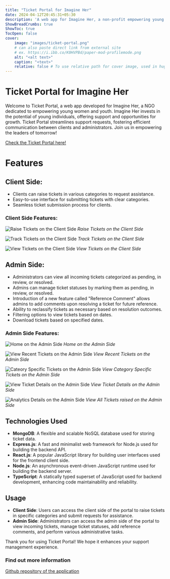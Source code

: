 ```yaml
---
title: "Ticket Portal for Imagine Her"
date: 2024-04-12T20:45:31+05:30
description: 'A web app for Imagine Her, a non-profit empowering young women and youth.'
ShowBreadCrumbs: true
ShowToc: true
TocOpen: false
cover:
    image: "images/ticket-portal.png"
    # can also paste direct link from external site
    # ex. https://i.ibb.co/K0HVPBd/paper-mod-profilemode.png
    alt: "<alt text>"
    caption: "<text>"
    relative: false # To use relative path for cover image, used in hugo Page-bundles
---
```


# Ticket Portal for Imagine Her

Welcome to Ticket Portal, a web app developed for Imagine Her, a NGO dedicated to empowering young women and youth. Imagine Her invests in the potential of young individuals, offering support and opportunities for growth. Ticket Portal streamlines support requests, fostering efficient communication between clients and administrators. Join us in empowering the leaders of tomorrow!


[Check the Ticket Portal here!](https://ticketportal.netlify.app/)

# Features

## Client Side:
- Clients can raise tickets in various categories to request assistance.
- Easy-to-use interface for submitting tickets with clear categories.
- Seamless ticket submission process for clients.

### Client Side Features:

![Raise Tickets on the Client Side](/static/images/TP_Client_Raise_Tickets.png)
*Raise Tickets on the Client Side*

![Track Tickets on the Client Side](/static/images/TP_Client_track_tickets.png)
*Track Tickets on the Client Side*

![View Tickets on the Client Side](/static/images/TP_Client_View_Tickets.png)
*View Tickets on the Client Side*

## Admin Side:
- Administrators can view all incoming tickets categorized as pending, in review, or resolved.
- Admins can manage ticket statuses by marking them as pending, in review, or resolved.
- Introduction of a new feature called "Reference Comment" allows admins to add comments upon resolving a ticket for future reference.
- Ability to reclassify tickets as necessary based on resolution outcomes.
- Filtering options to view tickets based on dates.
- Download tickets based on specified dates.

### Admin Side Features:

![Home on the Admin Side](/static/images/TP_Home.png)
*Home on the Admin Side*

![View Recent Tickets on the Admin Side](/static/images/TP_Admin_Recent_Tickets.png)
*View Recent Tickets on the Admin Side*

![Cateory Specific Tickets on the Admin Side](/static/images/TP_Admin_View_Tickets.png)
*View Category Specific Tickets on the Admin Side*

![View Ticket Details on the Admin Side](/static/images/TP_Admin_Tickets.png)
*View Ticket Details on the Admin Side*

![Analytics Details on the Admin Side](/static/images/TP_Admin_Analytics.png)
*View All Tickets raised on the Admin Side*

## Technologies Used
- **MongoDB**: A flexible and scalable NoSQL database used for storing ticket data.
- **Express.js**: A fast and minimalist web framework for Node.js used for building the backend API.
- **React.js**: A popular JavaScript library for building user interfaces used for the frontend client side.
- **Node.js**: An asynchronous event-driven JavaScript runtime used for building the backend server.
- **TypeScript**: A statically typed superset of JavaScript used for backend development, enhancing code maintainability and reliability.
  
## Usage
- **Client Side**: Users can access the client side of the portal to raise tickets in specific categories and submit requests for assistance.
- **Admin Side**: Administrators can access the admin side of the portal to view incoming tickets, manage ticket statuses, add reference comments, and perform various administrative tasks.

Thank you for using Ticket Portal! We hope it enhances your support management experience.


### Find out more information 
[Github repository of the application](https://github.com/Akshaya101/ticketX)